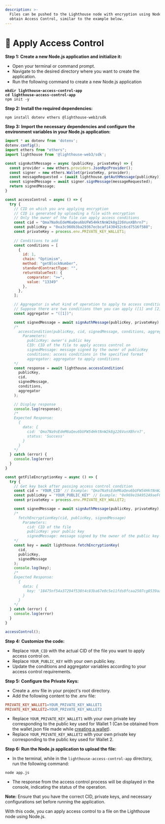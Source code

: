 ```yaml
---
description: >-
  Files can be pushed to the Lighthouse node with encryption using NodeJS to
  obtain Access Control, similar to the example below.
---
```


# 🔑 Apply Access Control

**Step 1:** **Create a new Node.js application and initialize it:**

* Open your terminal or command prompt.
* Navigate to the desired directory where you want to create the application.
* Run the following command to create a new Node.js application

<pre class="language-shell"><code class="lang-shell"><strong>mkdir lighthouse-access-control-app
</strong><strong>cd lighthouse-access-control-app
</strong>npm init -y
</code></pre>

**Step 2:** **Install the required dependencies:**

```shell
npm install dotenv ethers @lighthouse-web3/sdk
```

**Step 3:** **Import the necessary dependencies and configure the environment variables in your Node.js application:**

```javascript
import * as dotenv from 'dotenv';
dotenv.config();
import ethers from "ethers";
import lighthouse from '@lighthouse-web3/sdk';

const signAuthMessage = async (publicKey, privateKey) => {
  const provider = new ethers.providers.JsonRpcProvider();
  const signer = new ethers.Wallet(privateKey, provider);
  const messageRequested = (await lighthouse.getAuthMessage(publicKey)).data.message;
  const signedMessage = await signer.signMessage(messageRequested);
  return signedMessage;
}

const accessControl = async () => {
  try {
    // CID on which you are applying encryption
    // CID is generated by uploading a file with encryption
    // Only the owner of the file can apply access conditions
    const cid = "Qma7Na9sEdeM6aQeu6bUFW54HktNnW2k8g226VunXBhrn7";
    const publicKey = "0xa3c960b3ba29367ecbcaf1430452c6cd7516f588";
    const privateKey = process.env.PRIVATE_KEY_WALLET1;
    
    // Conditions to add
    const conditions = [
      {
        id: 1,
        chain: "Optimism",
        method: "getBlockNumber",
        standardContractType: "",
        returnValueTest: {
          comparator: ">=",
          value: "13349"
        },
      },
    ];

    // Aggregator is what kind of operation to apply to access conditions
    // Suppose there are two conditions then you can apply ([1] and [2]), ([1] or [2]), !([1] and [2]).
    const aggregator = "([1])";

    const signedMessage = await signAuthMessage(publicKey, privateKey);
    /*
      accessCondition(publicKey, cid, signedMessage, conditions, aggregator)
        Parameters:
          publicKey: owner's public key
          CID: CID of the file to apply access control on
          signedMessage: message signed by the owner of publicKey
          conditions: access conditions in the specified format
          aggregator: aggregator to apply conditions
    */
    const response = await lighthouse.accessCondition(
      publicKey,
      cid,
      signedMessage,
      conditions,
      aggregator
    );

    // Display response
    console.log(response);
    /*
    Expected Response:
      {
        data: {
          cid: 'Qma7Na9sEdeM6aQeu6bUFW54HktNnW2k8g226VunXBhrn7',
          status: 'Success'
        }
      }
    */
  } catch (error) {
    console.log(error)
  }
}

const getFileEncryptionKey = async () => {
  try {
    // Get key back after passing access control condition
    const cid = 'YOUR_CID' // Example: "Qma7Na9sEdeM6aQeu6bUFW54HktNnW2k8g226VunXBhrn7";
    const publicKey = 'YOUR_PUBLIC_KEY' // Example: "0x969e19A952A9aeF004e4F711eE481D72A59470B1";
    const privateKey = process.env.PRIVATE_KEY_WALLET2;

    const signedMessage = await signAuthMessage(publicKey, privateKey);
    /*
      fetchEncryptionKey(cid, publicKey, signedMessage)
        Parameters:
          cid: CID of the file
          publicKey: your public key
          signedMessage: message signed by the owner of the public key
    */
    const key = await lighthouse.fetchEncryptionKey(
      cid,
      publicKey,
      signedMessage
    );
    console.log(key);
    /*
    Expected Response:
      {
        data: {
          key: '18475nf54a37294f538t4c83ba67e0c5e11fds0fcaa2507cg8539aaff79c5d82'
        }
      }
    */
  } catch (error) {
    console.log(error)
  }
}

accessControl();
```

**Step 4:** **Customize the code:**

* Replace `YOUR_CID` with the actual CID of the file you want to apply access control on.
* Replace `YOUR_PUBLIC_KEY` with your own public key.
* Update the conditions and aggregator variables according to your access control requirements.

**Step 5:** **Configure the Private Keys:**

* Create a .env file in your project's root directory.
* Add the following content to the .env file:

```makefile
PRIVATE_KEY_WALLET1=YOUR_PRIVATE_KEY_WALLET1
PRIVATE_KEY_WALLET2=YOUR_PRIVATE_KEY_WALLET2
```

* Replace `YOUR_PRIVATE_KEY_WALLET1` with your own private key corresponding to the public key used for Wallet 1 (Can be obtained from the wallet.json file made while [creating a wallet](https://docs.lighthouse.storage/lighthouse-1/cli-tool/cli-commands/create-wallet)).
* Replace `YOUR_PRIVATE_KEY_WALLET2` with your own private key corresponding to the public key used for Wallet 2.

**Step 6:** **Run the Node.js application to upload the file:**

* In the terminal, while in the `lighthouse-access-control-app` directory, run the following command:

```shell
node app.js
```

* The response from the access control process will be displayed in the console, indicating the status of the operation.

**Note:** Ensure that you have the correct CID, private keys, and necessary configurations set before running the application.

With this code, you can apply access control to a file on the Lighthouse node using Node.js.
